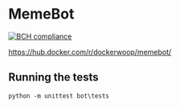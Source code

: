 # MemeBot
[![BCH compliance](https://bettercodehub.com/edge/badge/OhmNoobs/MemeBot?branch=master)](https://bettercodehub.com/)

https://hub.docker.com/r/dockerwoop/memebot/

## Running the tests
`python -m unittest bot\tests`
